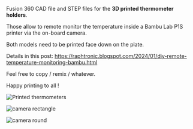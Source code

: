 Fusion 360 CAD file and STEP files for the **3D printed thermometer holders**.

Those allow to remote monitor the temperature inside a Bambu Lab P1S printer via the on-board camera.

Both models need to be printed face down on the plate.

Details in this post: https://raphtronic.blogspot.com/2024/01/diy-remote-temperature-monitoring-bambu.html

Feel free to copy / remix / whatever.

Happy printing to all !

![Printed thermometers](https://github.com/RaphTronic/Thermometer_Holders_P1_Printer/assets/35200718/7042812b-bad9-49de-81db-ccdb225665d8)

![camera rectangle](https://github.com/RaphTronic/Thermometer_Holders_P1_Printer/assets/35200718/79ed0479-df92-4044-819e-675f78392261)

![camera round](https://github.com/RaphTronic/Thermometer_Holders_P1_Printer/assets/35200718/36c9ec19-eaf2-42c9-82a6-ce9687e3d19e)
